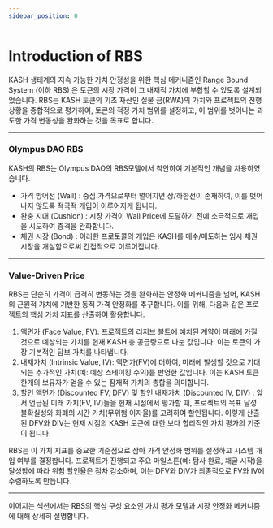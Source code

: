 ```yaml
---
sidebar_position: 0
---
```


# Introduction of RBS

KASH 생태계의 지속 가능한 가치 안정성을 위한 핵심 메커니즘인 Range Bound System (이하 RBS) 은 토큰의 시장 가격이 그 내재적 가치에 부합할 수 있도록 설계되었습니다. RBS는 KASH 토큰의 기초 자산인 실물 금(RWA)의 가치와 프로젝트의 진행 상황을 종합적으로 평가하여, 토큰의 적정 가치 범위를 설정하고, 이 범위를 벗어나는 과도한 가격 변동성을 완화하는 것을 목표로 합니다.

---

### Olympus DAO RBS

KASH의 RBS는 Olympus DAO의 RBS모델에서 착안하여 기본적인 개념을 차용하였습니다. 

+ 가격 방어선 (Wall) : 중심 가격으로부터 멀어지면 상/하한선이 존재하여, 이를 벗어나지 않도록 적극적 개입이 이루어지게 됩니다. 
+ 완충 지대 (Cushion) : 시장 가격이 Wall Price에 도달하기 전에 소극적으로 개입을 시도하여 충격을 완화합니다. 
+ 채권 시장 (Bond) : 이러한 프로토콜의 개입은 KASH를 매수/매도하는 임시 채권 시장을 개설함으로써 간접적으로 이루어집니다. 

---

### Value-Driven Price

RBS는 단순히 가격이 급격히 변동하는 것을 완화하는 안정화 메커니즘을 넘어, KASH의 근원적 가치에 기반한 동적 가격 안정화를 추구합니다. 이를 위해, 다음과 같은 프로젝트의 핵심 가치 지표를 산출하여 활용합니다.

1. 액면가 (Face Value, FV): 프로젝트의 리저브 볼트에 예치된 계약이 미래에 가질 것으로 예상되는 가치를 현재 KASH 총 공급량으로 나눈 값입니다. 이는 토큰의 가장 기본적인 담보 가치를 나타냅니다.
2. 내재가치 (Intrinsic Value, IV): 액면가(FV)에 더하여, 미래에 발생할 것으로 기대되는 추가적인 가치(예: 예상 스테이킹 수익)를 반영한 값입니다. 이는 KASH 토큰 한개의 보유자가 얻을 수 있는 잠재적 가치의 총합을 의미합니다.
3. 할인 액면가 (Discounted FV, DFV) 및 할인 내재가치 (Discounted IV, DIV) : 앞서 언급된 미래 가치(FV, IV)들을 현재 시점에서 평가할 때, 프로젝트의 목표 달성 불확실성와 화폐의 시간 가치(무위험 이자율)를 고려하여 할인됩니다. 이렇게 산출된 DFV와 DIV는 현재 시점의 KASH 토큰에 대한 보다 합리적인 가치 평가의 기준이 됩니다.

RBS는 이 가치 지표를 중요한 기준점으로 삼아 가격 안정화 범위를 설정하고 시스템 개입 여부를 결정합니다. 프로젝트가 진행되고 주요 마일스톤(예: 탐사 완료, 채굴 시작)을 달성함에 따라 위험 할인율은 점차 감소하며, 이는 DFV와 DIV가 최종적으로 FV와 IV에 수렴하도록 만듭니다.

---

이어지는 섹션에서는 RBS의 핵심 구성 요소인 가치 평가 모델과 시장 안정화 메커니즘에 대해 상세히 설명합니다.